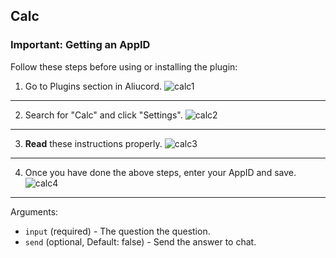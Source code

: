 ## Calc

### Important: Getting an AppID
Follow these steps before using or installing the plugin:


1) Go to Plugins section in Aliucord.
![calc1](https://user-images.githubusercontent.com/70033559/139018955-b557a2b3-51dc-4021-b596-563ba282c5b9.jpg)

-----

2) Search for "Calc" and click "Settings".
![calc2](https://user-images.githubusercontent.com/70033559/139018994-d85a46be-d670-48e0-bcac-39328f447978.jpg)

-----

3) **Read** these instructions properly.
![calc3](https://user-images.githubusercontent.com/70033559/139019015-2583b0a3-5a76-4c80-b816-0da2b906009f.jpg)

-----

4) Once you have done the above steps, enter your AppID and save.
![calc4](https://user-images.githubusercontent.com/70033559/139019031-09483f8e-5425-49fd-9a2f-0ef3bf44fff0.jpg)

-----

Arguments:
- `input` (required) - The question the question.
- `send` (optional, Default: false) - Send the answer to chat.

